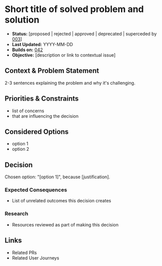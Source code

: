 # Short title of solved problem and solution

* **Status:** [proposed | rejected | approved | deprecated | superceded by [003](003-example.md)]
* **Last Updated:** YYYY-MM-DD
* **Builds on:** [042](042-example.md)
* **Objective:** [description or link to contextual issue]

## Context & Problem Statement

2-3 sentences explaining the problem and why it's challenging.

## Priorities & Constraints <!-- optional -->

* list of concerns
* that are influencing the decision

## Considered Options

* option 1
* option 2

## Decision

Chosen option: "[option 1]", because [justification].

### Expected Consequences <!-- optional -->

* List of unrelated outcomes this decision creates

### Research <!-- optional -->

* Resources reviewed as part of making this decision

## Links

* Related PRs
* Related User Journeys
